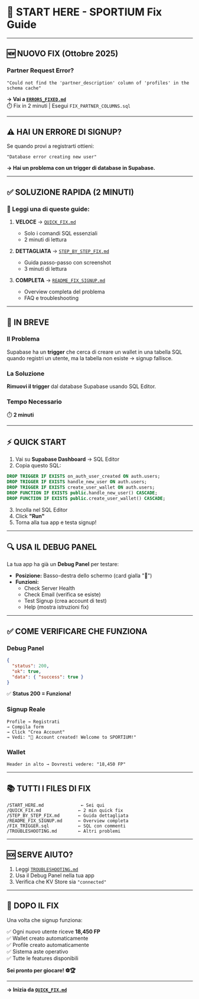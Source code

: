 # 🎯 START HERE - SPORTIUM Fix Guide

---

## 🆕 NUOVO FIX (Ottobre 2025)

### Partner Request Error?
```
"Could not find the 'partner_description' column of 'profiles' in the schema cache"
```
**→ Vai a [`ERRORS_FIXED.md`](/ERRORS_FIXED.md)**  
⏱️ Fix in 2 minuti | Esegui `FIX_PARTNER_COLUMNS.sql`

---

## ⚠️ HAI UN ERRORE DI SIGNUP?

Se quando provi a registrarti ottieni:
```
"Database error creating new user"
```

**→ Hai un problema con un trigger di database in Supabase.**

---

## ✅ SOLUZIONE RAPIDA (2 MINUTI)

### 📖 Leggi una di queste guide:

1. **VELOCE** → [`QUICK_FIX.md`](/QUICK_FIX.md)
   - Solo i comandi SQL essenziali
   - 2 minuti di lettura

2. **DETTAGLIATA** → [`STEP_BY_STEP_FIX.md`](/STEP_BY_STEP_FIX.md)
   - Guida passo-passo con screenshot
   - 3 minuti di lettura

3. **COMPLETA** → [`README_FIX_SIGNUP.md`](/README_FIX_SIGNUP.md)
   - Overview completa del problema
   - FAQ e troubleshooting

---

## 🔧 IN BREVE

### Il Problema
Supabase ha un **trigger** che cerca di creare un wallet in una tabella SQL quando registri un utente, ma la tabella non esiste → signup fallisce.

### La Soluzione
**Rimuovi il trigger** dal database Supabase usando SQL Editor.

### Tempo Necessario
⏱️ **2 minuti**

---

## ⚡ QUICK START

1. Vai su **Supabase Dashboard** → SQL Editor
2. Copia questo SQL:

```sql
DROP TRIGGER IF EXISTS on_auth_user_created ON auth.users;
DROP TRIGGER IF EXISTS handle_new_user ON auth.users;
DROP TRIGGER IF EXISTS create_user_wallet ON auth.users;
DROP FUNCTION IF EXISTS public.handle_new_user() CASCADE;
DROP FUNCTION IF EXISTS public.create_user_wallet() CASCADE;
```

3. Incolla nel SQL Editor
4. Click **"Run"**
5. Torna alla tua app e testa signup!

---

## 🔍 USA IL DEBUG PANEL

La tua app ha già un **Debug Panel** per testare:

- **Posizione:** Basso-destra dello schermo (card gialla "🔧")
- **Funzioni:**
  - Check Server Health
  - Check Email (verifica se esiste)
  - Test Signup (crea account di test)
  - Help (mostra istruzioni fix)

---

## ✅ COME VERIFICARE CHE FUNZIONA

### Debug Panel
```json
{
  "status": 200,
  "ok": true,
  "data": { "success": true }
}
```
✅ **Status 200 = Funziona!**

### Signup Reale
```
Profile → Registrati
→ Compila form
→ Click "Crea Account"
→ Vedi: "🎉 Account created! Welcome to SPORTIUM!"
```

### Wallet
```
Header in alto → Dovresti vedere: "18,450 FP"
```

---

## 📚 TUTTI I FILES DI FIX

```
/START_HERE.md              ← Sei qui
/QUICK_FIX.md              ← 2 min quick fix
/STEP_BY_STEP_FIX.md       ← Guida dettagliata
/README_FIX_SIGNUP.md      ← Overview completa
/FIX_TRIGGER.sql           ← SQL con commenti
/TROUBLESHOOTING.md        ← Altri problemi
```

---

## 🆘 SERVE AIUTO?

1. Leggi [`TROUBLESHOOTING.md`](/TROUBLESHOOTING.md)
2. Usa il Debug Panel nella tua app
3. Verifica che KV Store sia `"connected"`

---

## 🎉 DOPO IL FIX

Una volta che signup funziona:

✅ Ogni nuovo utente riceve **18,450 FP**  
✅ Wallet creato automaticamente  
✅ Profile creato automaticamente  
✅ Sistema aste operativo  
✅ Tutte le features disponibili  

**Sei pronto per giocare! ⚽🏆**

---

**→ Inizia da [`QUICK_FIX.md`](/QUICK_FIX.md)**
